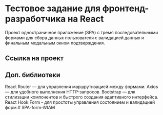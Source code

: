 # Тестовое задание для фронтенд-разработчика на React

Проект одностраничное приложение (SPA) с тремя последовательными формами для сбора данных пользователя с валидацией данных и финальным модальным окном подтверждения.

## Ссылка на проект




## Доп. библиотеки

React Router — для управления маршрутизацией между формами.
Axios — для удобного выполнения HTTP-запросов.
Bootstrap — для стилизации компонентов и быстрого создания адаптивного интерфейса.
React Hook Form - для простоты управления состоянием и валидацией форм.# SPA-form-WIAM
